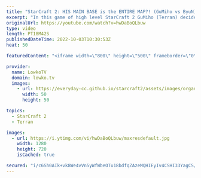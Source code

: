 ```yaml
---
title: "StarCraft 2: HIS MAIN BASE is the ENTIRE MAP?! (GuMiho vs ByuN)"
excerpt: "In this game of high level StarCraft 2 GuMiho (Terran) decides to proxy most of his buildings in the early game. It is as if the entire map is his main base. This is a Terran versus Terarn where he's facing off against ByuN (Terran).  Support my work on Patreon: https://www.patreon.com/lowkotv Become"
originalUrl: https://youtube.com/watch?v=hwDaBoQLbuw
type: video
length: PT18M42S
publishedDateTime: 2022-10-03T10:30:53Z
heat: 50

featuredContent: "<iframe width=\"800\" height=\"500\" frameborder=\"0\" src=\"https://www.youtube.com/embed/hwDaBoQLbuw\" allow=\"accelerometer; autoplay; encrypted-media; gyroscope; picture-in-picture\" allowfullscreen></iframe>"

provider:
  name: LowkoTV
  domain: lowko.tv
  images:
    - url: https://everyday-cc.github.io/starcraft2/assets/images/organizations/lowko.tv-50x50.jpg
      width: 50
      height: 50

topics:
  - StarCraft 2
  - Terran

images:
  - url: https://i.ytimg.com/vi/hwDaBoQLbuw/maxresdefault.jpg
    width: 1280
    height: 720
    isCached: true

secured: "i/c6Sh0AIk+vk8We4vVn5yWfWbeOTu18bdfqZAzeMQHIEyIv4CSHI33YagCS/H8USP1XL5OSU/ZaQXmbFX7YHyzdIbsgwo3evl2u5VGB8sthu3Xd8uS9O7PyrmNxePdo5rgLkRY20BuY2sqQjCQTZrB/8YbuJAfpG9ifGPeue65zHVXEL4PA5wnmPB1rjTU8l9kolH3WwLxO9/YtTflgY/JE3KFvd0ETNXVdig3RnUZYe8YpY5dSXMcYRJFHRVKUwIv8XBlmlvs5kRK952Jzxz01hFDEic1P70R2mu+UTkEaSsETFZiL0hdAM/m5u8djTT+DW0HK/x/M4awQ+lZ907zKWuSw91/jltxT6k4YW/6lbeWgnlW4zo4RC+C1AuqWmwyLZaFdxNjxSZB5/hcDgIZqpzHNSKVp/LRBySFpAPs=;/+nWienBT3WCn+6qt0Jm8Q=="
---
```


